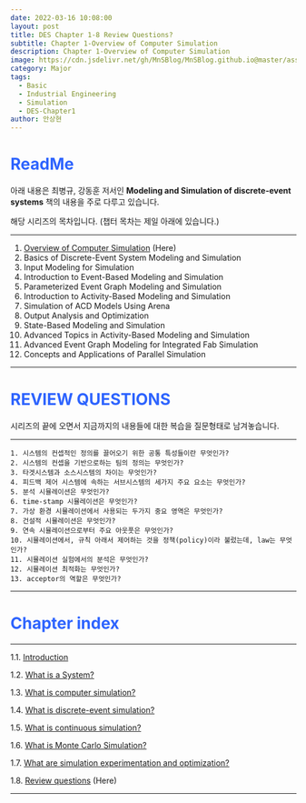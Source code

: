 ```yaml
---
date: 2022-03-16 10:08:00
layout: post
title: DES Chapter 1-8 Review Questions?
subtitle: Chapter 1-Overview of Computer Simulation
description: Chapter 1-Overview of Computer Simulation
image: https://cdn.jsdelivr.net/gh/MnSBlog/MnSBlog.github.io@master/assets/img/blog-image.png
category: Major
tags:
  - Basic
  - Industrial Engineering
  - Simulation
  - DES-Chapter1
author: 안상현
---
```




# <span style="color:#2E64FE">ReadMe</span>

 아래 내용은 최병규, 강동훈 저서인 **Modeling and Simulation of discrete-event systems**  책의 내용을 주로 다루고 있습니다. 

 해당 시리즈의 목차입니다. (챕터 목차는 제일 아래에 있습니다.)

---

1. [Overview of Computer Simulation](https://mnsblog.github.io/MJ-SM-Chp1-1Intro/) (Here)
2. Basics of Discrete-Event System Modeling and Simulation
3. Input Modeling for Simulation
4. Introduction to Event-Based Modeling and Simulation
5. Parameterized Event Graph Modeling and Simulation
6. Introduction to Activity-Based Modeling and Simulation
7. Simulation of ACD Models Using Arena
8. Output Analysis and Optimization
9. State-Based Modeling and Simulation
10. Advanced Topics in Activity-Based Modeling and Simulation
11. Advanced Event Graph Modeling for Integrated Fab Simulation
12. Concepts and Applications of Parallel Simulation

---

# <span style="color:#2E64FE">REVIEW QUESTIONS</span>

 시리즈의 끝에 오면서 지금까지의 내용들에 대한 복습을 질문형태로 남겨놓습니다.

---

 	1. 시스템의 컨셉적인 정의를 끌어오기 위한 공통 특성들이란 무엇인가?
 	2. 시스템의 컨셉을 기반으로하는 팀의 정의는 무엇인가?
 	3. 타겟시스템과 소스시스템의 차이는 무엇인가?
 	4. 피드백 제어 시스템에 속하는 서브시스템의 세가지 주요 요소는 무엇인가?
 	5. 분석 시뮬레이션은 무엇인가?
 	6. time-stamp 시뮬레이션은 무엇인가?
 	7. 가상 환경 시뮬레이션에서 사용되는 두가지 중요 영역은 무엇인가?
 	8. 건설적 시뮬레이션은 무엇인가?
 	9. 연속 시뮬레이션으로부터 주요 아웃풋은 무엇인가?
 	10. 시뮬레이션에서, 규칙 아래서 제어하는 것을 정책(policy)이라 불렀는데, law는 무엇인가?
 	11. 시뮬레이션 실험에서의 분석은 무엇인가?
 	12. 시뮬레이션 최적화는 무엇인가?
 	13. acceptor의 역할은 무엇인가?

---



# <span style="color:#2E64FE">Chapter index</span>

---

1.1. [Introduction](https://mnsblog.github.io/MJ-SM-Chp1-1/) 

1.2. [What is a System?](https://mnsblog.github.io/MJ-SM-Chp1-2/) 

1.3. [What is computer simulation?](https://mnsblog.github.io/MJ-SM-Chp1-3/)

1.4. [What is discrete-event simulation?](https://mnsblog.github.io/MJ-SM-Chp1-4/)

1.5. [What is continuous simulation?](https://mnsblog.github.io/MJ-SM-Chp1-5/)

1.6. [What is Monte Carlo Simulation?](https://mnsblog.github.io/MJ-SM-Chp1-6/)

1.7. [What are simulation experimentation and optimization?](https://mnsblog.github.io/MJ-SM-Chp1-7/)

1.8. [Review questions](https://mnsblog.github.io/MJ-SM-Chp1-8/) (Here)

---

